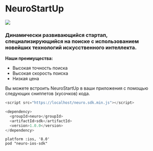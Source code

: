 # NeuroStartUp

![](https://camo.githubusercontent.com/ace14ee894d150192a7b05b12410738aa65528da742bbce69315a5f441320ea7/68747470733a2f2f692e696d6775722e636f6d2f495a4f525769492e706e67)

### Динамически развивающийся стартап, специализирующийся на поиске с использованием новейших технологий искусственного интеллекта.


**Наши преимущества:**

* Высокая точность поиска
* Высокая скорость поиска
* Низкая цена

Вы можете встроить NeuroStartUp в ваши приложения с помощью следующих сниппетов (кусочков) кода.

```JavaScript
<script src="https://localhost/neuro.sdk.min.js"></script>
```

```Java (Maven)
<dependency>
  <groupId>neuro</groupId>
  <artifactId>sdk</artifactId>
  <version>1.0.0</version>
</dependency>
```

```iOS
platform :ios, '8.0'
pod "neuro-ios-sdk"
```